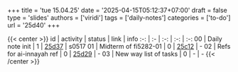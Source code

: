 +++
title = 'tue 15.04.25'
date = '2025-04-15T05:12:37+07:00'
draft = false
type = 'slides'
authors = ['viridi']
tags = ['daily-notes']
categories = ['to-do']
url = '25d40'
+++

{{< center >}}
id | activity | status | link | info
:-: | :- | :-: | :-: | :-:
00 | Daily note init         | 1 | [25d37](/notes/25d37) | s0517
01 | Midterm of fi5282-01    | 0 | [25c12](/notes/25c12) | -
02 | Refs for ai-innayah ref | 0 | [25d29](/notes/25d29) | -
03 | New way list of tasks   | 0 | - | -
{{< /center >}}
